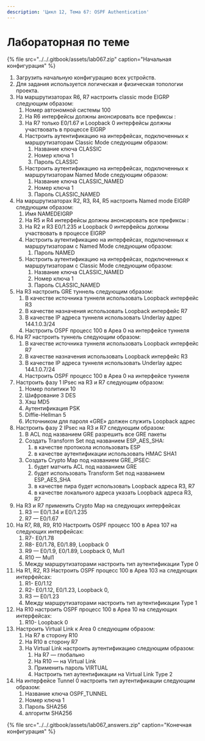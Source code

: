 ```yaml
---
description: 'Цикл 12, Тема 67: OSPF Authentication'
---
```


# Лабораторная по теме

{% file src="../../.gitbook/assets/lab067.zip" caption="Начальная конфигурация" %}

1. Загрузить начальную конфигурацию всех устройств.
2. Для задания используется логическая и физическая топологии проекта.
3. На маршрутизаторах R6, R7 настроить classic mode EIGRP следующим образом:
   1. Номер автономной системы 100
   2. На R6 интерфейсы должны анонсировать все префиксы :
   3. На R7 только E0/1.67 и Loopback 0 интерфейсы должны участвовать в процессе EIGRP
   4. Настроить аутентификацию на интерфейсах, подключенных к маршрутизаторам Classic Mode следующим образом:
      1. Название ключа CLASSIC
      2. Номер ключа 1
      3. Пароль CLASSIC
   5. Настроить аутентификацию на интерфейсах, подключенных к маршрутизаторам Named Mode следующим образом:
      1. Название ключа CLASSIC\_NAMED
      2. Номер ключа 1
      3. Пароль CLASSIC\_NAMED
4. На маршрутизаторах R2, R3, R4, R5 настроить Named mode EIGRP следующим образом:
   1. Имя NAMEDEIGRP
   2. На R5 и R4 интерфейсы должны анонсировать все префиксы :
   3. На R2 и R3 E0/1.235 и Loopback 0 интерфейсы должны участвовать в процессе EIGRP
   4. Настроить аутентификацию на интерфейсах, подключенных к маршрутизаторам с Named Mode следующим образом:
      1. Пароль NAMED
   5. Настроить аутентификацию на интерфейсах, подключенных к маршрутизаторам с Classic Mode следующим образом:
      1. Название ключа CLASSIC\_NAMED
      2. Номер ключа 1
      3. Пароль CLASSIC\_NAMED
5. На R3 настроить GRE туннель следующим образом:
   1. В качестве источника туннеля использовать Loopback интерфейс R3
   2. В качестве назначения использовать Loopback интерфейс R7
   3. В качестве IP адреса туннеля использовать Underlay адрес 144.1.0.3/24
   4. Настроить OSPF процесс 100 в Ареа 0 на интерфейсе туннеля
6. На R7 настроить туннель следующим образом:
   1. В качестве источника туннеля использовать Loopback интерфейс R7
   2. В качестве назначения использовать Loopback интерфейс R3
   3. В качестве IP адреса туннеля использовать Underlay адрес 144.1.0.7/24
   4. Настроить OSPF процесс 100 в Ареа 0 на интерфейсе туннеля
7. Настроить фазу 1 IPsec на R3 и R7 следующим образом:
   1. Номер политики 10
   2. Шифрование 3 DES
   3. Хэш MD5
   4. Аутентификация PSK
   5. Diffie-Hellman 5
   6. Источником для пароля «GRE» должен служить Loopback адрес
8. Настроить фазу 2 IPsec на R3 и R7 следующим образом:
   1. В ACL под названием GRE разрешить все GRE пакеты
   2. Создать Transform Set под названием ESP\_AES\_SHA:
      1. в качестве протокола использовать ESP
      2. в качестве аутентификации использовать HMAC SHA1
   3. Создать Crypto Map под названием GRE\_IPSEC:
      1. будет матчить ACL под названием GRE
      2. будет использовать Transform Set под названием ESP\_AES\_SHA
      3. в качестве пира будет использовать Loopback адреса R3, R7
      4. в качестве локального адреса указать Loopback адреса R3, R7
9. На R3 и R7 применить Crypto Map на следующих интерфейсах
   1. R3 — E0/1.34 и E0/1.235
   2. R7 — E0/1.67
10. На R7, R8, R9, R10 Настроить OSPF процесс 100 в Ареа 107 на следующих интерфейсах:
    1. R7- E0/1.78
    2. R8- E0/1.78, E0/1.89, Loopback 0
    3. R9 — E0/1.9, E0/1.89, Loopback 0, Mul1
    4. R10 — Mul1
    5. Между маршрутизаторами настроить тип аутентификации Type 0
11. На R1, R2, R3 Настроить OSPF процесс 100 в Ареа 103 на следующих интерфейсах:
    1. R1- E0/1.12
    2. R2- E0/1.12, E0/1.23, Loopback 0,
    3. R3 — E0/1.23
    4. Между маршрутизаторами настроить тип аутентификации Type 1
12. На R10 настроить OSPF процесс 100 в Ареа 10 на следующих интерфейсах:
    1. R10- Loopback 0
13. Настроить Virtual Link  к Area 0 следующим образом:
    1. На R7 в сторону R10
    2. На R10 в сторону R7
    3. На Virtual Link настроить аутентификацию следующим образом:
       1. На R7 — глобально
       2. На R10 — на  Virtual Link
       3. Применить пароль VIRTUAL
       4. Настроить тип аутентификации на Virtual Link Type 2
14. На интерфейсе Tunnel 0 настроить тип аутентификации следующим образом:
    1. Название ключа OSPF\_TUNNEL
    2. Номер ключа 1
    3. Пароль SHA256
    4. алгоритм SHA256

{% file src="../../.gitbook/assets/lab067\_answers.zip" caption="Конечная конфигурация" %}

